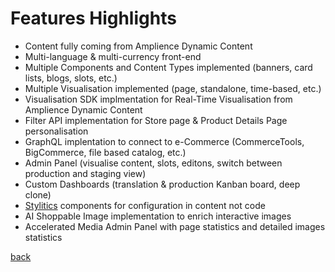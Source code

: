 # Features Highlights

- Content fully coming from Amplience Dynamic Content
- Multi-language & multi-currency front-end
- Multiple Components and Content Types implemented (banners, card lists, blogs, slots, etc.)
- Multiple Visualisation implemented (page, standalone, time-based, etc.)
- Visualisation SDK implmentation for Real-Time Visualisation from Amplience Dynamic Content
- Filter API implementation for Store page & Product Details Page personalisation
- GraphQL implentation to connect to e-Commerce (CommerceTools, BigCommerce, file based catalog, etc.)
- Admin Panel (visualise content, slots, editons, switch between production and staging view)
- Custom Dashboards (translation & production Kanban board, deep clone)
- [Stylitics](https://stylitics.com) components for configuration in content not code
- AI Shoppable Image implementation to enrich interactive images
- Accelerated Media Admin Panel with page statistics and detailed images statistics

[back](../README.md)
